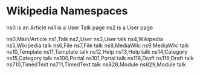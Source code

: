 # Wikipedia Namespaces

ns0 is an Article
ns1 is a User Talk page
ns2 is a User page

ns0,Main/Article
ns1,Talk
ns2,User
ns3,User talk
ns4,Wikipedia
ns5,Wikipedia talk
ns6,File
ns7,File talk
ns8,MediaWiki
ns9,MediaWiki talk
ns10,Template
ns11,Template talk
ns12,Help
ns13,Help talk
ns14,Category
ns15,Category talk
ns100,Portal
ns101,Portal talk
ns118,Draft
ns119,Draft talk
ns710,TimedText
ns711,TimedText talk
ns828,Module
ns829,Module talk
